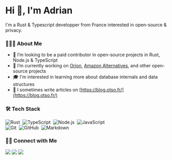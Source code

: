 # Hi 👋, I'm Adrian

I'm a Rust & Typescript developper from France interested in open-source & privacy.

### 👨🏻‍💻 About Me

- 👯 I’m looking to be a paid contributor in open-source projects in Rust, Node.js & TypeScript
- 🔭 I’m currently working on [Orion](https://github.com/adriantombu/orion), [Amazon Alternatives](https://github.com/amazon-alternatives/extension), and other open-source projects
- 🎓  I'm interested in learning more about database internals and data structures
- 📝 I sometimes write articles on [https://blog.otso.fr/](https://blog.otso.fr/)

### 🛠 Tech Stack

![Rust](https://img.shields.io/badge/-Rust-05122A?style=flat&logo=rust)&nbsp;
![TypeScript](https://img.shields.io/badge/-TypeScript-05122A?style=flat&logo=typescript)&nbsp;
![Node.js](https://img.shields.io/badge/-Node.js-05122A?style=flat&logo=node.js)&nbsp;
![JavaScript](https://img.shields.io/badge/-JavaScript-05122A?style=flat&logo=javascript)\
![Git](https://img.shields.io/badge/-Git-05122A?style=flat&logo=git)&nbsp;
![GitHub](https://img.shields.io/badge/-GitHub-05122A?style=flat&logo=github)&nbsp;
![Markdown](https://img.shields.io/badge/-Markdown-05122A?style=flat&logo=markdown)

### 🤝🏻 Connect with Me

<p>
  <a href="https://github.com/adriantombu"><img src="https://img.shields.io/badge/-adriantombu-100000?style=flat&logo=github&logoColor=white"/></a>
  <a href="https://linkedin.com/in/adriantombu"><img src="https://img.shields.io/badge/-adriantombu-0077B5?style=flat&logo=linkedin&logoColor=white"/></a>
  <a href="https://fosstodon.org/@at"><img src="https://img.shields.io/badge/-at@fosstodon.org-6364ff?style=flat&logo=Mastodon&logoColor=white"/></a>
</p>
